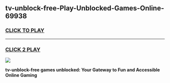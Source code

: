 
## tv-unblock-free-Play-Unblocked-Games-Online-69938
<h3>
<a href="https://premium76.site?title=tv-unblock-free&ref=25A">CLICK TO PLAY</a></h3>
<hr>

<h3>
<a href="https://premium76.site?title=tv-unblock-free&ref=25A">CLICK 2 PLAY</a>
  
</h3>

<a href="https://premium76.site?title=tv-unblock-free&ref=25A"><img src="https://clearcache.store/games.png"></a>


**tv-unblock-free games unblocked: Your Gateway to Fun and Accessible Online Gaming**
